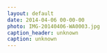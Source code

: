 ```yaml
---
layout: default
date: 2014-04-06 00-00-00
photo: IMG-20140406-WA0003.jpg
caption_header: unknown
caption: unknown
---
```

